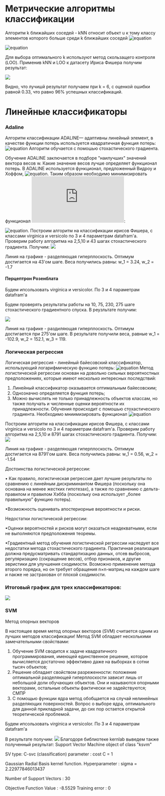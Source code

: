 # Метрические алгоритмы классификации
 Алгоритм k ближайших соседей - kNN относит объект u к тому классу элементов которого больше среди k ближайших соседей 
![equation](http://latex.codecogs.com/gif.latex?x_u^{i},&space;i=1,...,k:)

![equation](http://latex.codecogs.com/gif.latex?w(i,&space;u)&space;=&space;[i&space;\leq&space;k];&space;a(u;&space;X^l,&space;k)&space;=&space;argmax_{y\epsilon&space;Y}&space;\sum^k_{i&space;=&space;1}{[y^i_{u}&space;=&space;y]})

Для выбора оптимального k используют метод скользащего контроля (LOO).
Применив kNN и LOO к датасету Ириса Фишера получим результат:

![](https://github.com/Goncharoff/SMPR/blob/master/imgs/LOO_kNN.png)

Видно, что лучишй результат получаем при k = 6, с оценкой ошибки равной 0.33, что равно 96% успешных классификаций.

# Линейные классификаторы
### Adaline
  Алгоритм классификации ADALINE— адаптивны линейный элемент, в качестве функции потерь используется квадратичная функция потерь:
![equation](http://latex.codecogs.com/gif.latex?(<w,x>&space;-&space;y_i)^2)
 Алгоритм обучается с помошью стохастического градиента.

  Обучение ADALINE заключается в подборе "наилучших" значений вектора весов w. Какие значение весов лучше определяет функционал потерь. В ADALINE используется функционал, предложенный Видроу и Хоффом, ![equation](http://latex.codecogs.com/gif.latex?L(a,x)&space;=&space;(a-y)^2). Таким образом необходимо минимизировать функционал ![equation](http://latex.codecogs.com/gif.latex?L(a,x)&space;=&space;Q(w)): 

![equation](http://latex.codecogs.com/gif.latex?$$Q(w)=&space;\sum^m_{i=1}{(a(x_i,w)-y_i)^2}\rightarrow&space;min_w$$).
Построим алгоритм на классификации ирисов Фишера, с классами virginica и versicolo по 3 и 4 параметрам datafram'а. Проверим 
работу алгоритма на 2,5,10 и 43 шагах стохастического градиента. Получим: 
![](https://github.com/Goncharoff/SMPR/blob/master/imgs/adadline_result.png)

Линия на графике - разделяющая гиперплоскость. Оптимум достигается на 43'ом шаге.
Веса получились равны: w_1 = 3.24, w_2 = -1.7

#### Перцептрон Розенблата
Будем ипсользовать virginica и versicolor. По 3 и 4 параметрам datafram'а

Будем проверять результаты работы на 10, 75, 230, 275 шаге стохастического градиентного спуска. В реузльтате получим:

![](https://github.com/Goncharoff/SMPR/blob/master/perceptron.png)

Линия на графике - раздиляющая гиперплоскость. Оптимум достигается при 275'ом шаге.
В результате получили веса, равные w_1 = -102.9, w_2 = 152.1, w_3 = 119.


### Логическая регрессия
Логическая регрессия - линейный байесовский классификатор, использующий логарифмическую функцию потерь: 
![equation](http://latex.codecogs.com/gif.latex?L(M)&space;=&space;\log_2(1&plus;e^{-M}))
Метод логистической регрессии основан на довольно сильных вероятностных
предположениях, которые имеют несколько интересных последствий:
1. Линейный классификатор оказывается оптимальным байесовским;
2. Однозначно определяется функция потерь;
3. Можно вычислять не только принадлежность объектов классам, но
также получать и численные оценки вероятности их принадлежности.
  Обучения происходит с помошью стохастического градиента.
  Необходимо мниимизировать функционал ![equation](http://latex.codecogs.com/gif.latex?Q(w,&space;X^l)&space;=&space;\sum_{i=1}^l&space;{\log_2&space;\sigma(<w,&space;x_i>y_i)&space;&plus;&space;const(w)}&space;\rightarrow&space;max_w)

  Построим алгоритм на классификации ирисов Фишера, с классами virginica и versicolo по 3 и 4 параметрам datafram'а. Проверим 
работу алгоритма на 2,5,10 и 8791 шагах стохастического градиента. Получим: 
![](https://github.com/Goncharoff/SMPR/blob/master/imgs/log_reg_result.png)

Линия на графике - разделяющая гиперплоскость. Оптимум достигается на 8791'ом шаге.
Веса получились равны: w_1 = 0.56, w_2 = -1.54

Достоинства логистической регрессии:

• Как правило, логистическая регрессия дает лучшие результаты по сравнению с линейным дискриминантом Фишера (поскольку она основана на менее жестких гипотезах), а также по сравнению с дельта-правилом и правилом Хэбба (поскольку она использует „более правильную” функцию потерь).

•Возможность оценивать апостериорные вероятности и риски.

Недостатки логистической регрессии:

•Оценки вероятностей и рисков могут оказаться неадекватными, если не выполняются предположения теоремы.

•Градиентный метод обучения логистической регрессии наследует все недостатки метода стохастического градиента. Практичная реализация должна предусматривать стандартизацию данных, отсев выбросов, регуляризацию (сокращение весов), отбор признаков, и другие эвристики для улучшения сходимости. Возможно применение метода второго порядка, но он требует обращения n×n-матриц на каждом шаге и nакже не застрахован от плохой сходимости.

### Итоговый график для трех классификаторов:

![](https://github.com/Goncharoff/SMPR/blob/master/imgs/all_results.png)


### SVM
Метод опорных векторов

В настоящее время метод опорных векторов (SVM) считается одним из лучших методов классификации!
Метод SVM обладает несколькими замечательными свойствами:

1. Обучение SVM сводится к задаче квадратичного программирования, имеющей единственное решение, которое вычисляется достаточно эффективно даже на выборках в сотни тысяч объектов;
2. Решение обладает свойством разреженности: положение оптимальной разделяющей гиперплоскости зависит лишь от небольшой доли обучающих объектов. Они и называются опорными векторами, остальные объекты фактически не задействуются;
СМПР
3. С помощью функции ядра метод обобщается на случай нелинейных разделяющих поверхностей. Вопрос о выборе ядра, оптимального для
данной прикладной задачи, до сих пор остается открытой теоретической проблемой.

Будем ипсользовать virginica и versicolor. По 3 и 4 параметрам datafram'а

В результате получим: 
![](https://github.com/Goncharoff/SMPR/blob/master/imgs/SVM_resul.png)
Благодоря библиотеке kernlab выведем также полученный результат:
Support Vector Machine object of class "ksvm" 

SV type: C-svc  (classification) 
 parameter : cost C = 1 

Gaussian Radial Basis kernel function. 
 Hyperparameter : sigma =  2.22977846013437 

Number of Support Vectors : 30 

Objective Function Value : -8.5529 
Training error : 0 
